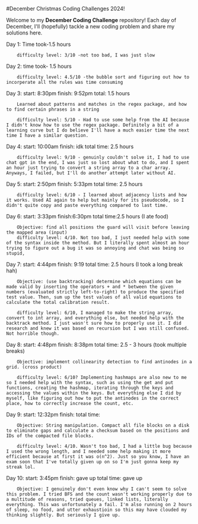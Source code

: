 #December Christmas Coding Challenges 2024!

Welcome to my **December Coding Challenge** repository! Each day of December, I'll (hopefully) tackle a new coding problem and share my solutions here.

Day 1: 
        Time took-1.5 hours 

        difficulty level: 3/10 -not too bad, I was just slow

Day 2: 
        time took- 1.5 hours

        difficulty level: 4.5/10 -the bubble sort and figuring out how to incorperate all the rules was time consuming

Day 3: 
        start: 8:30pm
        finish: 9:52pm 
        total: 1.5 hours

        Learned about patterns and matches in the regex package, and how to find certain phrases in a string

        difficulty level: 5/10 - Had to use some help from the AI because I didn't know how to use the regex package. Definitely a bit of a learning curve but I do believe I'll have a much easier time the next time I have a similar question.

Day 4: 
        start: 10:00am
        finish: idk
        total time: 2.5 hours

        difficulty level: 9/10 - genuinly couldn't solve it, I had to use chat gpt in the end, I was just so lost about what to do, and I spent an hour just trying to convert a string array to a char array. Anyways, I failed, but I'll do another attempt later without AI. 


Day 5: 
        start: 2:50pm
        finish: 5:33pm
        total time: 2.5 hours

        difficulty level: 6/10 - I learned about adjacency lists and how it works. Used AI again to help but mainly for its pseudocode, so I didn't quite copy and paste everything compared to last time. 

Day 6: 
        start: 3:33pm
        finish:6:30pm
        total time:2.5 hours (I ate food)

        Objective: find all positions the guard will visit before leaving the mapped area (input)
        difficulty level: 4/10. Not too bad, I just needed help with some of the syntax inside the method. But I literally spent almost an hour trying to figure out a bug it was so annoying and chat was being so stupid, 


Day 7:
        start: 4:44pm 
        finish: 9:19
        total time: 2.5 hours (I took a long break hah)

        Objective: (use backtracking) determine which equations can be made valid by inserting the operators + and * between the given numbers (evaluated strictly left-to-right) to produce the specified test value. Then, sum up the test values of all valid equations to calculate the total calibration result. 

        difficulty level: 6/10, I managed to make the string array, convert to int array, and everything else, but needed help with the backtrack method. I just wasn't sure how to properly use it. I did research and knew it was based on recursion but I was still confused. Not horrible though. 

Day 8:
        start: 4:48pm
        finish: 8:38pm
        total time: 2.5 - 3 hours (took multiple breaks)

        Objective: implement collinearity detection to find antinodes in a grid. (cross product)

        difficulty level: 6/10? Implementing hashmaps are also new to me so I needed help with the syntax, such as using the get and put functions, creating the hashmap, iterating through the keys and accessing the values within the keys. But everything else I did by myself, like figuring out how to put the antinodes in the correct place, how to correctly increase the count, etc. 

Day 9:
        start: 12:32pm
        finish:
        total time:

        Objective: String manipulation. Compact all file blocks on a disk to eliminate gaps and calculate a checksum based on the positions and IDs of the compacted file blocks.

        difficulty level: 4/10. Wasn't too bad, I had a little bug because I used the wrong length, and I needed some help making it more efficient because at first it was o(n^2). Just so you know, I have an exam soon that I've totally given up on so I'm just gonna keep my streak lol.
        
Day 10:
        start: 3:45pm
        finish: gave up
        total time: gave up

        Objective: I genuinely don't even know why I can't seem to solve this problem. I tried BFS and the count wasn't working properly due to a multitude of reasons, tried queues, linked lists, literally everything. This was unfortunately a fail. I'm also running on 2 hours of sleep, no food, and utter exhaustioin so this may have clouded my thinking slightly. But seriously I give up.





